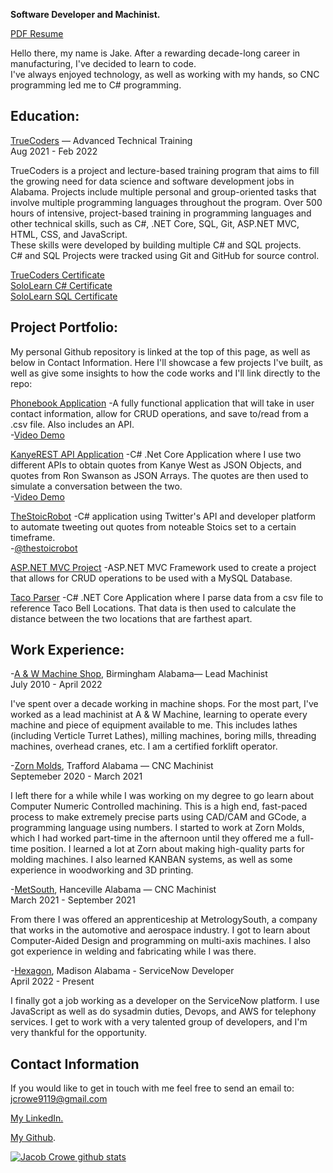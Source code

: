 


**Software Developer and Machinist.**

[PDF Resume](https://drive.google.com/drive/u/0/folders/1X3QS3rEr533_iSm8M68p2C9pelNHclE4)

Hello there, my name is Jake. After a rewarding decade-long career in manufacturing, I've decided to learn to code.<br>
I've always enjoyed technology, as well as working with my hands, so CNC programming led me to C# programming.

## Education:
[TrueCoders](https://truecoders.io/) — Advanced Technical Training <br>
Aug 2021 - Feb 2022

TrueCoders is a project and lecture-based training program that aims to fill the growing need for data science and software development jobs in Alabama. Projects include multiple personal and group-oriented tasks that involve multiple programming languages throughout the program.
Over 500 hours of intensive, project-based training in programming languages and other technical skills, such as C#, .NET Core, SQL, Git, ASP.NET MVC, HTML, CSS, and JavaScript.<br>
These skills were developed by building multiple C# and SQL projects.<br>
C# and SQL Projects were tracked using Git and GitHub for source control.

[TrueCoders Certificate](https://app.digit.ink/view-credential/2e763371-1803-42e5-80f6-1592c4a14f30)<br>
[SoloLearn C# Certificate](https://www.sololearn.com/certificates/course/en/24244362/1080/landscape/png)<br>
[SoloLearn SQL Certificate](https://www.sololearn.com/certificates/course/en/24244362/1060/landscape/png)

## Project Portfolio:

My personal Github repository is linked at the top of this page, as well as below in Contact Information.
Here I'll showcase a few projects I've built, as well as give some insights to how the code works
and I'll link directly to the repo:

[Phonebook Application](https://github.com/jcrowe91/PhoneBookApplication/tree/main/PhoneBookApplication)
-A fully functional application that will take in user contact information, allow for CRUD operations, and save to/read from a .csv file. Also includes an API.<br>
-[Video Demo](https://drive.google.com/file/d/1Ob8SHmnknHx27LayUvM0fMfEEPAy32ur/view?usp=sharing)

[KanyeREST API Application](https://github.com/jcrowe91/APIExercise)
-C# .Net Core Application where I use two different APIs to obtain quotes from Kanye West as JSON Objects, and quotes from Ron Swanson as JSON Arrays. The quotes are then used to simulate a conversation between the two.<br>
-[Video Demo](https://drive.google.com/file/d/13ExprQnQceV2xAzjysNd6wdX5eCpimB5/view?usp=sharing)

[TheStoicRobot](https://github.com/jcrowe91/TheStoicRobot)
-C# application using Twitter's API and developer platform to automate tweeting out quotes from noteable Stoics set to a certain timeframe.<br>
-[@thestoicrobot](https://twitter.com/thestoicrobot)

[ASP.NET MVC Project](https://github.com/jcrowe91/ASPNET)
-ASP.NET MVC Framework used to create a project that allows for CRUD operations to be used with a MySQL Database. 

[Taco Parser](https://github.com/jcrowe91/TacoParser)
-C# .NET Core Application where I parse data from a csv file to reference Taco Bell Locations. That data is then used to calculate the distance between the two locations that are farthest apart. 


## Work Experience:
-[A & W Machine Shop](https://www.bloomberg.com/profile/company/0432836D:US), Birmingham Alabama— Lead Machinist <br>
July 2010 - April 2022

  I've spent over a decade working in machine shops. For the most part, I've
worked as a lead machinist at A & W Machine, learning to operate every machine and
piece of equipment available to me. This includes lathes (including Verticle Turret Lathes), milling
machines, boring mills, threading machines, overhead cranes, etc. I am a certified forklift operator.

-[Zorn Molds](http://www.zornmolds.com/), Trafford Alabama — CNC Machinist <br>
Septemeber 2020 - March 2021

  I left there for a while while I was working on my degree to go learn about Computer Numeric
Controlled machining. This is a high end, fast-paced process to make extremely precise parts using
CAD/CAM and GCode, a programming language using numbers. I started to work at Zorn Molds, which
I had worked part-time in the afternoon until they offered me a full-time position. I learned a lot
at Zorn about making high-quality parts for molding machines. I also learned KANBAN systems, as
well as some experience in woodworking and 3D printing.

-[MetSouth](https://met-south.com/), Hanceville Alabama — CNC Machinist <br>
March 2021 - September 2021

  From there I was offered an apprenticeship
at MetrologySouth, a company that works in the automotive and aerospace industry. I got to learn about
Computer-Aided Design and programming on multi-axis machines. I also got experience in
welding and fabricating while I was there.

-[Hexagon](https://www.hexagongeospatial.com/), Madison Alabama - ServiceNow Developer <br>
April 2022 - Present

  I finally got a job working as a developer on the ServiceNow platform. I use JavaScript as well as do sysadmin duties, Devops, and AWS for telephony services. I get to work with a very talented group of developers, and I'm very thankful for the opportunity.

## Contact Information
If you would like to get in touch with me feel free to send an email to: jcrowe9119@gmail.com

<div class="badge-base LI-profile-badge" data-locale="en_US" data-size="medium" data-theme="dark" data-type="VERTICAL" data-vanity="jacobcrowe91" data-version="v1"><a class="badge-base__link LI-simple-link" href="https://www.linkedin.com/in/jacobcrowe91?trk=profile-badge">My LinkedIn.</a></div>
              

[My Github](https://github.com/jcrowe91).

[![Jacob Crowe github stats](https://github-readme-stats.vercel.app/api?username=jcrowe91&show_icons=true&theme=github_dark)](https://github.com/anuraghazra/github-readme-stats)



 



